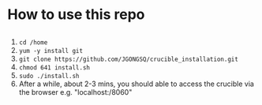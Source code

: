 # How to use this repo

## 
1. `cd /home`
2. `yum -y install git`
3. `git clone https://github.com/JGONGSQ/crucible_installation.git`
4. `chmod 641 install.sh`
5. `sudo ./install.sh`
6. After a while, about 2-3 mins, you should able to access the crucible via the browser
    e.g. "localhost:/8060"